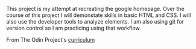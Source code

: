 This project is my attempt at recreating the google homepage.
Over the course of this project I will demonstate skills in basic HTML
and CSS. I will also use the developer tools to analyze elements. I am
also using git for version control so I am practicing using that workflow.

From The Odin Project's [curriculum](http://www.theodinproject.com/courses/web-development-101/lessons/html-css)
